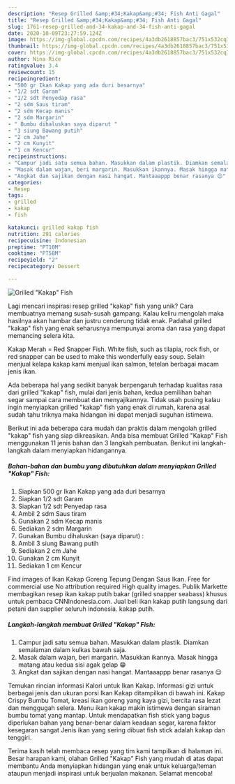 ```yaml
---
description: "Resep Grilled &amp;#34;Kakap&amp;#34; Fish Anti Gagal"
title: "Resep Grilled &amp;#34;Kakap&amp;#34; Fish Anti Gagal"
slug: 1761-resep-grilled-and-34-kakap-and-34-fish-anti-gagal
date: 2020-10-09T23:27:59.124Z
image: https://img-global.cpcdn.com/recipes/4a3db2618857bac3/751x532cq70/grilled-kakap-fish-foto-resep-utama.jpg
thumbnail: https://img-global.cpcdn.com/recipes/4a3db2618857bac3/751x532cq70/grilled-kakap-fish-foto-resep-utama.jpg
cover: https://img-global.cpcdn.com/recipes/4a3db2618857bac3/751x532cq70/grilled-kakap-fish-foto-resep-utama.jpg
author: Nina Rice
ratingvalue: 3.4
reviewcount: 15
recipeingredient:
- "500 gr Ikan Kakap yang ada duri besarnya"
- "1/2 sdt Garam"
- "1/2 sdt Penyedap rasa"
- "2 sdm Saus tiram"
- "2 sdm Kecap manis"
- "2 sdm Margarin"
- " Bumbu dihaluskan saya diparut "
- "3 siung Bawang putih"
- "2 cm Jahe"
- "2 cm Kunyit"
- "1 cm Kencur"
recipeinstructions:
- "Campur jadi satu semua bahan. Masukkan dalam plastik. Diamkan semalaman dalam kulkas bawah saja."
- "Masak dalam wajan, beri margarin. Masukkan ikannya. Masak hingga matang atau kedua sisi agak gelap 😁"
- "Angkat dan sajikan dengan nasi hangat. Mantaaappp benar rasanya 😌"
categories:
- Resep
tags:
- grilled
- kakap
- fish

katakunci: grilled kakap fish 
nutrition: 291 calories
recipecuisine: Indonesian
preptime: "PT10M"
cooktime: "PT58M"
recipeyield: "2"
recipecategory: Dessert

---
```



![Grilled &#34;Kakap&#34; Fish](https://img-global.cpcdn.com/recipes/4a3db2618857bac3/751x532cq70/grilled-kakap-fish-foto-resep-utama.jpg)

Lagi mencari inspirasi resep grilled &#34;kakap&#34; fish yang unik? Cara membuatnya memang susah-susah gampang. Kalau keliru mengolah maka hasilnya akan hambar dan justru cenderung tidak enak. Padahal grilled &#34;kakap&#34; fish yang enak seharusnya mempunyai aroma dan rasa yang dapat memancing selera kita.

Kakap Merah = Red Snapper Fish. White fish, such as tilapia, rock fish, or red snapper can be used to make this wonderfully easy soup. Selain menjual kelapa kakap kami menjual ikan salmon, tetelan berbagai macam jenis ikan.

Ada beberapa hal yang sedikit banyak berpengaruh terhadap kualitas rasa dari grilled &#34;kakap&#34; fish, mulai dari jenis bahan, kedua pemilihan bahan segar sampai cara membuat dan menyajikannya. Tidak usah pusing kalau ingin menyiapkan grilled &#34;kakap&#34; fish yang enak di rumah, karena asal sudah tahu triknya maka hidangan ini dapat menjadi suguhan istimewa.


Berikut ini ada beberapa cara mudah dan praktis dalam mengolah grilled &#34;kakap&#34; fish yang siap dikreasikan. Anda bisa membuat Grilled &#34;Kakap&#34; Fish menggunakan 11 jenis bahan dan 3 langkah pembuatan. Berikut ini langkah-langkah dalam menyiapkan hidangannya.

<!--inarticleads1-->

##### Bahan-bahan dan bumbu yang dibutuhkan dalam menyiapkan Grilled &#34;Kakap&#34; Fish:

1. Siapkan 500 gr Ikan Kakap yang ada duri besarnya
1. Siapkan 1/2 sdt Garam
1. Siapkan 1/2 sdt Penyedap rasa
1. Ambil 2 sdm Saus tiram
1. Gunakan 2 sdm Kecap manis
1. Sediakan 2 sdm Margarin
1. Gunakan  Bumbu dihaluskan (saya diparut) :
1. Ambil 3 siung Bawang putih
1. Sediakan 2 cm Jahe
1. Gunakan 2 cm Kunyit
1. Sediakan 1 cm Kencur


Find images of Ikan Kakap Goreng Tepung Dengan Saus Ikan. Free for commercial use No attribution required High quality images. Publik Markette membagikan resep ikan kakap putih bakar (grilled snapper seabass) khusus untuk pembaca CNNIndonesia.com. Jual beli ikan kakap putih langsung dari petani dan supplier seluruh indonesia. kakap putih. 

<!--inarticleads2-->

##### Langkah-langkah membuat Grilled &#34;Kakap&#34; Fish:

1. Campur jadi satu semua bahan. Masukkan dalam plastik. Diamkan semalaman dalam kulkas bawah saja.
1. Masak dalam wajan, beri margarin. Masukkan ikannya. Masak hingga matang atau kedua sisi agak gelap 😁
1. Angkat dan sajikan dengan nasi hangat. Mantaaappp benar rasanya 😌


Temukan rincian informasi Kalori untuk Ikan Kakap. Informasi gizi untuk berbagai jenis dan ukuran porsi Ikan Kakap ditampilkan di bawah ini. Kakap Crispy Bumbu Tomat, kreasi ikan goreng yang kaya gizi, bercita rasa lezat dan menggugah selera. Menu ikan kakap makin istimewa dengan siraman bumbu tomat yang mantap. Untuk mendapatkan fish stick yang bagus diperlukan bahan yang benar-benar dalam keadaan segar, karena faktor kesegaran sangat Jenis ikan yang sering dibuat fish stick adalah kakap dan tenggiri. 

Terima kasih telah membaca resep yang tim kami tampilkan di halaman ini. Besar harapan kami, olahan Grilled &#34;Kakap&#34; Fish yang mudah di atas dapat membantu Anda menyiapkan hidangan yang enak untuk keluarga/teman ataupun menjadi inspirasi untuk berjualan makanan. Selamat mencoba!
